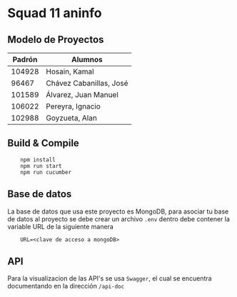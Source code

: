 # Squad 11 aninfo

## Modelo de Proyectos

| Padrón | Alumnos                 |
|--------|-------------------------|
| 104928 | Hosain, Kamal           |
|  96467 | Chávez Cabanillas, José |
| 101589 | Álvarez, Juan Manuel    |
| 106022 | Pereyra, Ignacio        |
| 102988 | Goyzueta, Alan          |

## Build & Compile

``` 
    npm install
    npm run start
    npm run cucumber
```

## Base de datos

La base de datos que usa este proyecto es MongoDB, para asociar tu base de datos al proyecto se debe crear un archivo `.env` dentro debe contener la variable URL de la siguiente manera 

```
    URL=<clave de acceso a mongoDB>
```

## API

Para la visualizacion de las API's se usa `Swagger`, el cual se encuentra documentando en la dirección `/api-doc`


